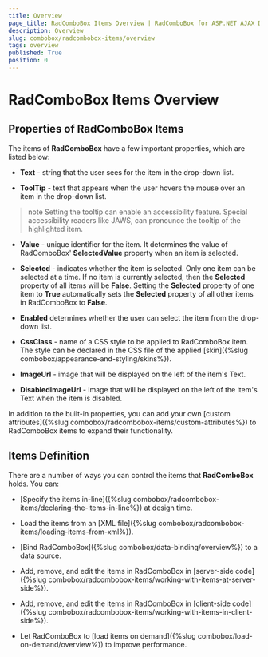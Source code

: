 ```yaml
---
title: Overview
page_title: RadComboBox Items Overview | RadComboBox for ASP.NET AJAX Documentation
description: Overview
slug: combobox/radcombobox-items/overview
tags: overview
published: True
position: 0
---
```


# RadComboBox Items Overview



## Properties of RadComboBox Items

The items of **RadComboBox** have a few important properties, which are listed below:

* **Text** - string that the user sees for the item in the drop-down list.

* **ToolTip** - text that appears when the user hovers the mouse over an item in the drop-down list.

>note Setting the tooltip can enable an accessibility feature. Special accessibility readers like JAWS, can pronounce the tooltip of the highlighted item.
>


* **Value** - unique identifier for the item. It determines the value of RadComboBox' **SelectedValue** property when an item is selected.

* **Selected** - indicates whether the item is selected. Only one item can be selected at a time. If no item is currently selected, then the **Selected** property of all items will be **False**. Setting the **Selected** property of one item to **True** automatically sets the **Selected** property of all other items in RadComboBox to **False**.

* **Enabled** determines whether the user can select the item from the drop-down list.

* **CssClass** - name of a CSS style to be applied to RadComboBox item. The style can be declared in the CSS file of the applied [skin]({%slug combobox/appearance-and-styling/skins%}).

* **ImageUrl** - image that will be displayed on the left of the item's Text.

* **DisabledImageUrl** - image that will be displayed on the left of the item's Text when the item is disabled.

In addition to the built-in properties, you can add your own [custom attributes]({%slug combobox/radcombobox-items/custom-attributes%}) to RadComboBox items to expand their functionality.

## Items Definition

There are a number of ways you can control the items that **RadComboBox** holds. You can:

* [Specify the items in-line]({%slug combobox/radcombobox-items/declaring-the-items-in-line%}) at design time.

* Load the items from an [XML file]({%slug combobox/radcombobox-items/loading-items-from-xml%}).

* [Bind RadComboBox]({%slug combobox/data-binding/overview%}) to a data source.

* Add, remove, and edit the items in RadComboBox in [server-side code]({%slug combobox/radcombobox-items/working-with-items-at-server-side%}).

* Add, remove, and edit the items in RadComboBox in [client-side code]({%slug combobox/radcombobox-items/working-with-items-in-client-side%}).

* Let RadComboBox to [load items on demand]({%slug combobox/load-on-demand/overview%}) to improve performance.


